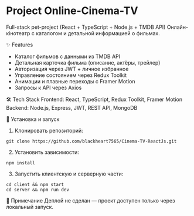 # Project Online-Cinema-TV

Full-stack pet-project (React + TypeScript + Node.js + TMDB API)
Онлайн-кінотеатр с каталогом и детальной информацией о фильмах.

✨ Features
- Каталог фильмов с данными из TMDB API
- Детальная карточка фильма (описание, актёры, трейлер)
- Авторизация через JWT + личное избранное
- Управление состоянием через Redux Toolkit
- Анимации и плавные переходы с Framer Motion
- Запросы к API через Axios

🛠 Tech Stack
Frontend: React, TypeScript, Redux Toolkit, Framer Motion
Backend: Node.js, Express, JWT, REST API, MongoDB

🚀 Установка и запуск
1. Клонировать репозиторий:
```
git clone https://github.com/blackheart7565/Cinema-TV-ReactJs.git
```
2. Установить зависимости:
```
npm install
```
3. Запустить клиентскую и серверную части:
```
cd client && npm start
cd server && npm run dev
```

📌 Примечание
Деплой не сделан — проект доступен только через локальный запуск.
